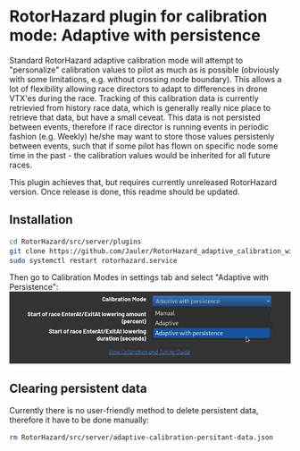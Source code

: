 # RotorHazard plugin for calibration mode: Adaptive with persistence

Standard RotorHazard adaptive calibration mode will attempt to "personalize" calibration values to pilot as much as is possible (obviously with some limitations, e.g. without crossing node boundary).
This allows a lot of flexibility allowing race directors to adapt to differences in drone VTX'es during the race.
Tracking of this calibration data is currently retrievied from history race data, which is generally really nice place to retrieve that data, but have a small ceveat.
This data is not persisted between events, therefore if race director is running events in periodic fashion (e.g. Weekly) he/she may want to store those values persistenly between events, such that if some pilot has flown on specific node some time in the past - the calibration values would be inherited for all future races.

This plugin achieves that, but requires currently unreleased RotorHazard version.
Once release is done, this readme should be updated.

## Installation

```sh
cd RotorHazard/src/server/plugins
git clone https://github.com/Jauler/RotorHazard_adaptive_calibration_with_persistence.git
sudo systemctl restart rotorhazard.service
```

Then go to Calibration Modes in settings tab and select "Adaptive with Persistence":
![mode-selection](img/mode-selection.png)

## Clearing persistent data

Currently there is no user-friendly method to delete persistent data, therefore it have to be done manually:

```sh
rm RotorHazard/src/server/adaptive-calibration-persitant-data.json
```


